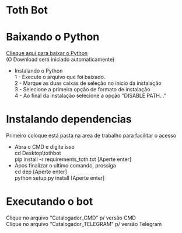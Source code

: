 # Toth Bot
# Baixando o Python
[Clieque aqui para baixar o Python](https://www.python.org/ftp/python/3.10.0/python-3.10.0-amd64.exe)  
(O Download será iniciado automaticamente)
- Instalando o Python  
1 - Execute o arquivo que foi baixado.  
2 - Marque as duas caixas de seleção no inicio da instalação  
3 - Selecione a primeira opção de formato de instalação  
4 - Ao final da instalação selecione a opção "DISABLE PATH..."  
# Instalando dependencias
Primeiro coloque está pasta na area de trabalho para facilitar o acesso
* Abra o CMD e digite isso  
cd Desktop\tothbot  
pip install -r requirements_toth.txt [Aperte enter]  
* Apos finalizar o ultimo comando, prossiga  
cd dep [Aperte enter]  
python setup.py install [Aperte enter]  
# Executando o bot
Clique no arquivo "Catalogador_CMD" p/ versão CMD  
Clique no arquivo "Catalogador_TELEGRAM" p/ versão Telegram  
